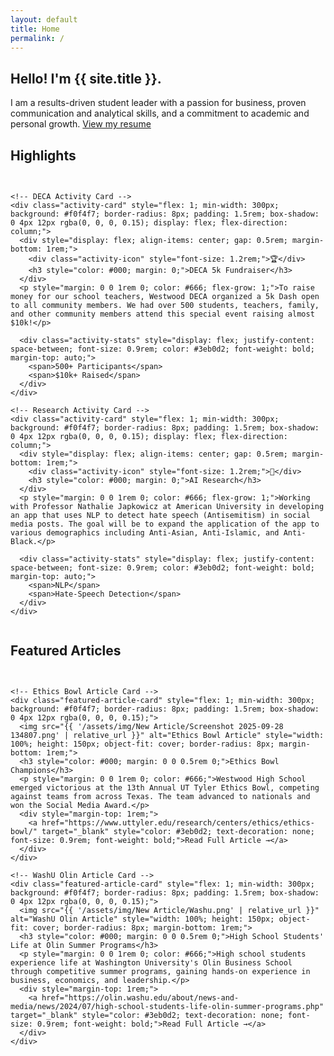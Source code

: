 ```yaml
---
layout: default
title: Home
permalink: /
---
```


<section class="hero">
  <div class="intro">
    <h1>Hello! I'm {{ site.title }}.</h1>
    <p>I am a results-driven student leader with a passion for business, proven communication and analytical skills, and a commitment to academic and personal growth. <a href="{{ '/resume/' | relative_url }}">View my resume</a></p>
  </div>
</section>

<section class="section">
  <h2>Highlights</h2>
  
  <!-- Activity Cards Section -->
  <div class="activity-cards-container" style="display: flex; gap: 1rem; margin-top: 2rem; flex-wrap: wrap;">
    
    <!-- DECA Activity Card -->
    <div class="activity-card" style="flex: 1; min-width: 300px; background: #f0f4f7; border-radius: 8px; padding: 1.5rem; box-shadow: 0 4px 12px rgba(0, 0, 0, 0.15); display: flex; flex-direction: column;">
      <div style="display: flex; align-items: center; gap: 0.5rem; margin-bottom: 1rem;">
        <div class="activity-icon" style="font-size: 1.2rem;">🏆</div>
        <h3 style="color: #000; margin: 0;">DECA 5k Fundraiser</h3>
      </div>
      <p style="margin: 0 0 1rem 0; color: #666; flex-grow: 1;">To raise money for our school teachers, Westwood DECA organized a 5k Dash open to all community members. We had over 500 students, teachers, family, and other community members attend this special event raising almost $10k!</p>
      
      <div class="activity-stats" style="display: flex; justify-content: space-between; font-size: 0.9rem; color: #3eb0d2; font-weight: bold; margin-top: auto;">
        <span>500+ Participants</span>
        <span>$10k+ Raised</span>
      </div>
    </div>

    <!-- Research Activity Card -->
    <div class="activity-card" style="flex: 1; min-width: 300px; background: #f0f4f7; border-radius: 8px; padding: 1.5rem; box-shadow: 0 4px 12px rgba(0, 0, 0, 0.15); display: flex; flex-direction: column;">
      <div style="display: flex; align-items: center; gap: 0.5rem; margin-bottom: 1rem;">
        <div class="activity-icon" style="font-size: 1.2rem;">🔬</div>
        <h3 style="color: #000; margin: 0;">AI Research</h3>
      </div>
      <p style="margin: 0 0 1rem 0; color: #666; flex-grow: 1;">Working with Professor Nathalie Japkowicz at American University in developing an app that uses NLP to detect hate speech (Antisemitism) in social media posts. The goal will be to expand the application of the app to various demographics including Anti-Asian, Anti-Islamic, and Anti-Black.</p>
      
      <div class="activity-stats" style="display: flex; justify-content: space-between; font-size: 0.9rem; color: #3eb0d2; font-weight: bold; margin-top: auto;">
        <span>NLP</span>
        <span>Hate-Speech Detection</span>
      </div>
    </div>

  </div>
</section>

<section class="section">
  <h2>Featured Articles</h2>
  
  <!-- Featured Articles Cards -->
  <div class="featured-articles-container" style="display: flex; gap: 1rem; margin-top: 2rem; flex-wrap: wrap;">
    
    <!-- Ethics Bowl Article Card -->
    <div class="featured-article-card" style="flex: 1; min-width: 300px; background: #f0f4f7; border-radius: 8px; padding: 1.5rem; box-shadow: 0 4px 12px rgba(0, 0, 0, 0.15);">
      <img src="{{ '/assets/img/New Article/Screenshot 2025-09-28 134807.png' | relative_url }}" alt="Ethics Bowl Article" style="width: 100%; height: 150px; object-fit: cover; border-radius: 8px; margin-bottom: 1rem;">
      <h3 style="color: #000; margin: 0 0 0.5rem 0;">Ethics Bowl Champions</h3>
      <p style="margin: 0 0 1rem 0; color: #666;">Westwood High School emerged victorious at the 13th Annual UT Tyler Ethics Bowl, competing against teams from across Texas. The team advanced to nationals and won the Social Media Award.</p>
      <div style="margin-top: 1rem;">
        <a href="https://www.uttyler.edu/research/centers/ethics/ethics-bowl/" target="_blank" style="color: #3eb0d2; text-decoration: none; font-size: 0.9rem; font-weight: bold;">Read Full Article →</a>
      </div>
    </div>

    <!-- WashU Olin Article Card -->
    <div class="featured-article-card" style="flex: 1; min-width: 300px; background: #f0f4f7; border-radius: 8px; padding: 1.5rem; box-shadow: 0 4px 12px rgba(0, 0, 0, 0.15);">
      <img src="{{ '/assets/img/New Article/Washu.png' | relative_url }}" alt="WashU Olin Article" style="width: 100%; height: 150px; object-fit: cover; border-radius: 8px; margin-bottom: 1rem;">
      <h3 style="color: #000; margin: 0 0 0.5rem 0;">High School Students' Life at Olin Summer Programs</h3>
      <p style="margin: 0 0 1rem 0; color: #666;">High school students experience life at Washington University's Olin Business School through competitive summer programs, gaining hands-on experience in business, economics, and leadership.</p>
      <div style="margin-top: 1rem;">
        <a href="https://olin.washu.edu/about/news-and-media/news/2024/07/high-school-students-life-olin-summer-programs.php" target="_blank" style="color: #3eb0d2; text-decoration: none; font-size: 0.9rem; font-weight: bold;">Read Full Article →</a>
      </div>
    </div>

    
  </div>
</section>
